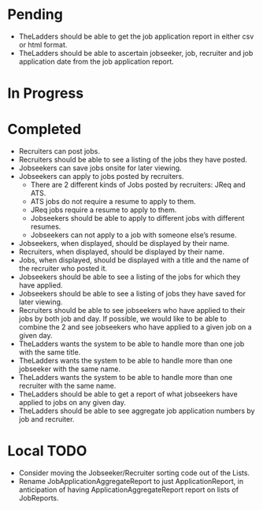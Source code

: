 # Pending

+ TheLadders should be able to get the job application report in either csv or html format.
+ TheLadders should be able to ascertain jobseeker, job, recruiter and job application date from the job application report.

# In Progress


# Completed

+ Recruiters can post jobs.
+ Recruiters should be able to see a listing of the jobs they have posted.
+ Jobseekers can save jobs onsite for later viewing.
+ Jobseekers can apply to jobs posted by recruiters.
    + There are 2 different kinds of Jobs posted by recruiters: JReq and ATS.
    + ATS jobs do not require a resume to apply to them.
    + JReq jobs require a resume to apply to them.
    + Jobseekers should be able to apply to different jobs with different resumes.
    + Jobseekers can not apply to a job with someone else’s resume.
+ Jobseekers, when displayed, should be displayed by their name.
+ Recruiters, when displayed, should be displayed by their name.
+ Jobs, when displayed, should be displayed with a title and the name of the recruiter who posted it.
+ Jobseekers should be able to see a listing of the jobs for which they have applied.
+ Jobseekers should be able to see a listing of jobs they have saved for later viewing.
+ Recruiters should be able to see jobseekers who have applied to their jobs by both job and day. If possible, we would like to be able to combine the 2 and see jobseekers who have applied to a given job on a given day.
+ TheLadders wants the system to be able to handle more than one job with the same title.
+ TheLadders wants the system to be able to handle more than one jobseeker with the same name.
+ TheLadders wants the system to be able to handle more than one recruiter with the same name.
+ TheLadders should be able to get a report of what jobseekers have applied to jobs on any given day.
+ TheLadders should be able to see aggregate job application numbers by job and recruiter.

# Local TODO

+ Consider moving the Jobseeker/Recruiter sorting code out of the Lists.
+ Rename JobApplicationAggregateReport to just ApplicationReport, in anticipation of having ApplicationAggregateReport report on lists of JobReports.
